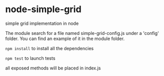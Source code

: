 # node-simple-grid

simple grid implementation in node

The module search for a file named simple-grid-config.js under a 'config' folder.
You can find an example of it in the module folder.

`npm install` to install all the dependencies

`npm test` to launch tests

all exposed methods will be placed in index.js
